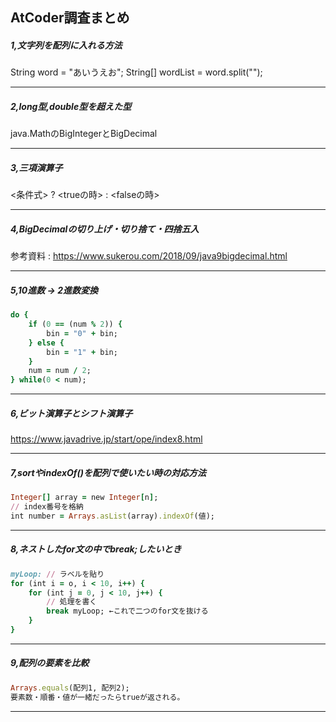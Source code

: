 ## AtCoder調査まとめ

##### 1,文字列を配列に入れる方法
String word = "あいうえお";
String[] wordList = word.split("");

---

##### 2,long型,double型を超えた型
java.MathのBigIntegerとBigDecimal

---

##### 3,三項演算子
<条件式> ? <trueの時> : <falseの時>

---

##### 4,BigDecimalの切り上げ・切り捨て・四捨五入
参考資料 : https://www.sukerou.com/2018/09/java9bigdecimal.html

---

##### 5,10進数 → 2進数変換
~~~ruby
do {
    if (0 == (num % 2)) { 
        bin = "0" + bin;
    } else {
        bin = "1" + bin;
    }
    num = num / 2;
} while(0 < num);
~~~

---

##### 6,ビット演算子とシフト演算子

https://www.javadrive.jp/start/ope/index8.html

---

##### 7,sortやindexOf()を配列で使いたい時の対応方法

~~~ruby
Integer[] array = new Integer[n];
// index番号を格納
int number = Arrays.asList(array).indexOf(値);
~~~

---

##### 8,ネストしたfor文の中でbreak;したいとき

~~~ruby
myLoop: // ラベルを貼り
for (int i = o, i < 10, i++) {
    for (int j = 0, j < 10, j++) {
        // 処理を書く
        break myLoop; ←これで二つのfor文を抜ける
    }
}
~~~

---

##### 9,配列の要素を比較

~~~ruby
Arrays.equals(配列1, 配列2);
要素数・順番・値が一緒だったらtrueが返される。
~~~

---